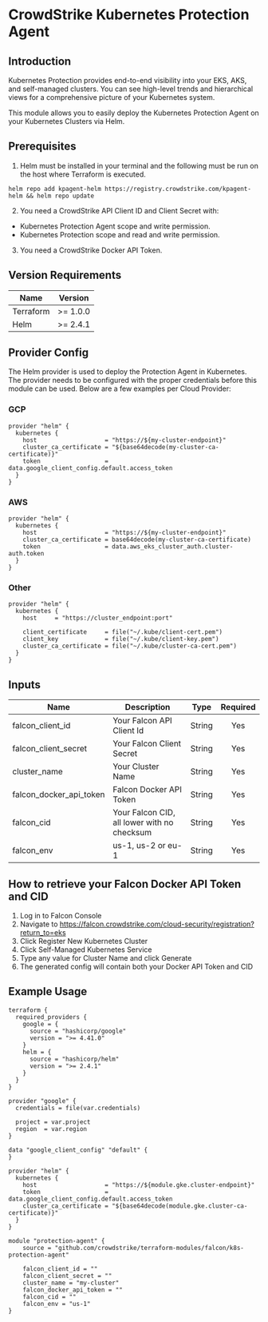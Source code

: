 # CrowdStrike Kubernetes Protection Agent

## Introduction

‌Kubernetes Protection provides end-to-end visibility into your EKS, AKS, and self-managed clusters. You can see high-level trends and hierarchical views for a comprehensive picture of your Kubernetes system. ‌

This module allows you to easily deploy the Kubernetes Protection Agent on your Kubernetes Clusters via Helm.

## Prerequisites


1. Helm must be installed in your terminal and the following must be run on the host where Terraform is executed.
```
helm repo add kpagent-helm https://registry.crowdstrike.com/kpagent-helm && helm repo update
```

2. You need a CrowdStrike API Client ID and Client Secret with:  
- Kubernetes Protection Agent scope and write permission.
- Kubernetes Protection scope and read and write permission.

3. You need a CrowdStrike Docker API Token.

## Version Requirements
| Name | Version |
|------|---------|
| Terraform | >= 1.0.0 |
| Helm | >= 2.4.1 |

## Provider Config

The Helm provider is used to deploy the Protection Agent in Kubernetes. The provider needs to be configured with the proper credentials before this module can be used.  Below are a few examples per Cloud Provider:

### GCP
```
provider "helm" {
  kubernetes {
    host                   = "https://${my-cluster-endpoint}"
    cluster_ca_certificate = "${base64decode(my-cluster-ca-certificate)}"
    token                  = data.google_client_config.default.access_token
  }
}
```
### AWS
```
provider "helm" {
  kubernetes {
    host                   = "https://${my-cluster-endpoint}"
    cluster_ca_certificate = base64decode(my-cluster-ca-certificate)
    token                  = data.aws_eks_cluster_auth.cluster-auth.token
  }
}
```
### Other
```
provider "helm" {
  kubernetes {
    host     = "https://cluster_endpoint:port"

    client_certificate     = file("~/.kube/client-cert.pem")
    client_key             = file("~/.kube/client-key.pem")
    cluster_ca_certificate = file("~/.kube/cluster-ca-cert.pem")
  }
}
```

## Inputs

| Name | Description | Type | Required |
|------|-------------|------|:--------:|
| falcon_client_id | Your Falcon API Client Id | String | Yes |
| falcon_client_secret | Your Falcon Client Secret | String | Yes |
| cluster_name | Your Cluster Name | String | Yes |
| falcon_docker_api_token | Falcon Docker API Token | String | Yes |
| falcon_cid | Your Falcon CID, all lower with no checksum | String | Yes |
| falcon_env | us-1, us-2 or eu-1 | String | Yes |

## How to retrieve your Falcon Docker API Token and CID
1. Log in to Falcon Console
2. Navigate to https://falcon.crowdstrike.com/cloud-security/registration?return_to=eks
3. Click Register New Kubernetes Cluster
4. Click Self-Managed Kubernetes Service
5. Type any value for Cluster Name and click Generate
6. The generated config will contain both your Docker API Token and CID

## Example Usage

```
terraform {
  required_providers {
    google = {
      source = "hashicorp/google"
      version = ">= 4.41.0"
    }
    helm = {
      source = "hashicorp/helm"
      version = ">= 2.4.1"
    }
  }
}

provider "google" {
  credentials = file(var.credentials)

  project = var.project
  region  = var.region
}

data "google_client_config" "default" {
}

provider "helm" {
  kubernetes {
    host                   = "https://${module.gke.cluster-endpoint}"
    token                  = data.google_client_config.default.access_token
    cluster_ca_certificate = "${base64decode(module.gke.cluster-ca-certificate)}"
  }
}

module "protection-agent" {
    source = "github.com/crowdstrike/terraform-modules/falcon/k8s-protection-agent"
    
    falcon_client_id = ""
    falcon_client_secret = ""
    cluster_name = "my-cluster"
    falcon_docker_api_token = ""
    falcon_cid = ""
    falcon_env = "us-1"
}
```
